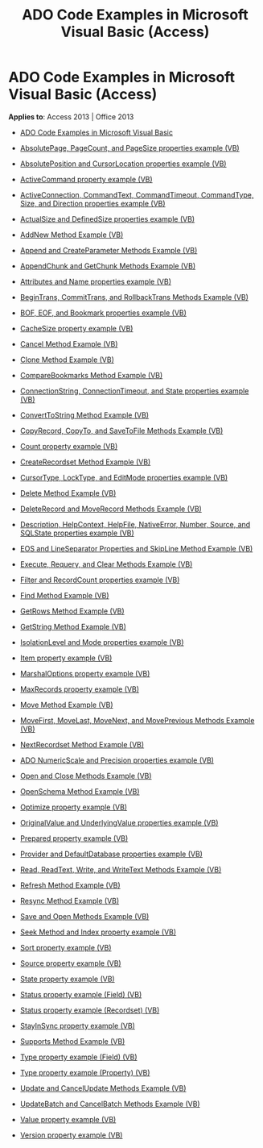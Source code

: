 ﻿---
title: ADO Code Examples in Microsoft Visual Basic (Access)
TOCTitle: ADO Code Examples in Microsoft Visual Basic
ms:assetid: 2784352b-71cd-40aa-9feb-1976a54b5fc5
ms:mtpsurl: https://msdn.microsoft.com/library/JJ249038(v=office.15)
ms:contentKeyID: 48543840
ms.date: 09/18/2015
mtps_version: v=office.15
---

# ADO Code Examples in Microsoft Visual Basic (Access)

**Applies to**: Access 2013 | Office 2013


  - [ADO Code Examples in Microsoft Visual Basic](ado-code-examples-in-microsoft-visual-basic.md)

  - [AbsolutePage, PageCount, and PageSize properties example (VB)](absolutepage-pagecount-and-pagesize-properties-example-vb.md)

  - [AbsolutePosition and CursorLocation properties example (VB)](absoluteposition-and-cursorlocation-properties-example-vb.md)

  - [ActiveCommand property example (VB)](activecommand-property-example-vb.md)

  - [ActiveConnection, CommandText, CommandTimeout, CommandType, Size, and Direction properties example (VB)](activeconnection-commandtext-commandtimeout-commandtype-size-and-direction-properties-example-vb.md)

  - [ActualSize and DefinedSize properties example (VB)](actualsize-and-definedsize-properties-example-vb.md)

  - [AddNew Method Example (VB)](addnew-method-example-vb.md)

  - [Append and CreateParameter Methods Example (VB)](append-and-createparameter-methods-example-vb.md)

  - [AppendChunk and GetChunk Methods Example (VB)](appendchunk-and-getchunk-methods-example-vb.md)

  - [Attributes and Name properties example (VB)](attributes-and-name-properties-example-vb.md)

  - [BeginTrans, CommitTrans, and RollbackTrans Methods Example (VB)](begintrans-committrans-and-rollbacktrans-methods-example-vb.md)

  - [BOF, EOF, and Bookmark properties example (VB)](bof-eof-and-bookmark-properties-example-vb.md)

  - [CacheSize property example (VB)](cachesize-property-example-vb.md)

  - [Cancel Method Example (VB)](cancel-method-example-vb.md)

  - [Clone Method Example (VB)](clone-method-example-vb.md)

  - [CompareBookmarks Method Example (VB)](comparebookmarks-method-example-vb.md)

  - [ConnectionString, ConnectionTimeout, and State properties example (VB)](connectionstring-connectiontimeout-and-state-properties-example-vb.md)

  - [ConvertToString Method Example (VB)](converttostring-method-example-vb.md)

  - [CopyRecord, CopyTo, and SaveToFile Methods Example (VB)](copyrecord-copyto-and-savetofile-methods-example-vb.md)

  - [Count property example (VB)](count-property-example-vb.md)

  - [CreateRecordset Method Example (VB)](createrecordset-method-example-vb.md)

  - [CursorType, LockType, and EditMode properties example (VB)](cursortype-locktype-and-editmode-properties-example-vb.md)

  - [Delete Method Example (VB)](delete-method-example-vb.md)

  - [DeleteRecord and MoveRecord Methods Example (VB)](deleterecord-and-moverecord-methods-example-vb.md)

  - [Description, HelpContext, HelpFile, NativeError, Number, Source, and SQLState properties example (VB)](description-helpcontext-helpfile-nativeerror-number-source-and-sqlstate-properties-example-vb.md)

  - [EOS and LineSeparator Properties and SkipLine Method Example (VB)](eos-and-lineseparator-properties-and-skipline-method-example-vb.md)

  - [Execute, Requery, and Clear Methods Example (VB)](execute-requery-and-clear-methods-example-vb.md)

  - [Filter and RecordCount properties example (VB)](filter-and-recordcount-properties-example-vb.md)

  - [Find Method Example (VB)](find-method-example-vb.md)

  - [GetRows Method Example (VB)](getrows-method-example-vb.md)

  - [GetString Method Example (VB)](getstring-method-example-vb.md)

  - [IsolationLevel and Mode properties example (VB)](isolationlevel-and-mode-properties-example-vb.md)

  - [Item property example (VB)](item-property-example-vb.md)

  - [MarshalOptions property example (VB)](marshaloptions-property-example-vb.md)

  - [MaxRecords property example (VB)](maxrecords-property-example-vb.md)

  - [Move Method Example (VB)](move-method-example-vb.md)

  - [MoveFirst, MoveLast, MoveNext, and MovePrevious Methods Example (VB)](movefirst-movelast-movenext-and-moveprevious-methods-example-vb.md)

  - [NextRecordset Method Example (VB)](nextrecordset-method-example-vb.md)

  - [ADO NumericScale and Precision properties example (VB)](ado-numericscale-and-precision-properties-example-vb.md)

  - [Open and Close Methods Example (VB)](open-and-close-methods-example-vb.md)

  - [OpenSchema Method Example (VB)](openschema-method-example-vb.md)

  - [Optimize property example (VB)](optimize-property-example-vb.md)

  - [OriginalValue and UnderlyingValue properties example (VB)](originalvalue-and-underlyingvalue-properties-example-vb.md)

  - [Prepared property example (VB)](prepared-property-example-vb.md)

  - [Provider and DefaultDatabase properties example (VB)](provider-and-defaultdatabase-properties-example-vb.md)

  - [Read, ReadText, Write, and WriteText Methods Example (VB)](read-readtext-write-and-writetext-methods-example-vb.md)

  - [Refresh Method Example (VB)](refresh-method-example-vb.md)

  - [Resync Method Example (VB)](resync-method-example-vb.md)

  - [Save and Open Methods Example (VB)](save-and-open-methods-example-vb.md)

  - [Seek Method and Index property example (VB)](seek-method-and-index-property-example-vb.md)

  - [Sort property example (VB)](sort-property-example-vb.md)

  - [Source property example (VB)](source-property-example-vb.md)

  - [State property example (VB)](state-property-example-vb.md)

  - [Status property example (Field) (VB)](status-property-example-field-vb.md)

  - [Status property example (Recordset) (VB)](status-property-example-recordset-vb.md)

  - [StayInSync property example (VB)](stayinsync-property-example-vb.md)

  - [Supports Method Example (VB)](supports-method-example-vb.md)

  - [Type property example (Field) (VB)](type-property-example-field-vb.md)

  - [Type property example (Property) (VB)](type-property-example-property-vb.md)

  - [Update and CancelUpdate Methods Example (VB)](update-and-cancelupdate-methods-example-vb.md)

  - [UpdateBatch and CancelBatch Methods Example (VB)](updatebatch-and-cancelbatch-methods-example-vb.md)

  - [Value property example (VB)](value-property-example-vb.md)

  - [Version property example (VB)](version-property-example-vb.md)

